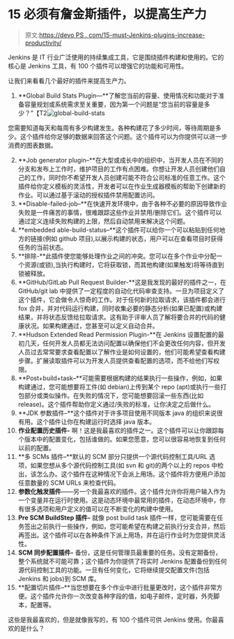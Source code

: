 # 15 必须有詹金斯插件，以提高生产力

> 原文:[https://devo PS . com/15-must-Jenkins-plugins-increase-productivity/](https://devops.com/15-must-jenkins-plugins-increase-productivity/)

Jenkins 是 IT 行业广泛使用的持续集成工具，它是围绕插件构建和使用的。它的核心是 Jenkins 工具，有 100 个插件可以增强它的功能和可用性。

让我们来看看几个最好的插件来提高生产力。

1.  **Global Build Stats Plugin—**了解您当前的容量、使用情况和功能对于准备容量规划或系统需求至关重要，因为第一个问题是“您当前的容量是多少？”【T2![global-build-stats](../Images/cb22d0701a6d2fa5b4a04968bc7bf7c0.png)

您需要知道每天和每周有多少构建发生。各种构建花了多少时间，等待周期是多少。这个插件给你足够的数据来回答这个问题。这个插件可以为你提供可以进一步消费的图表数据。

2.  **Job generator plugin–**在大型或成长中的组织中，当开发人员在不同的分支和发布上工作时，维护项目的工作有点困难。你想让开发人员创建他们自己的工作，同时你不希望开发人员创建可能不符合公司标准的任意工作。这个插件给你定义模板的灵活性，开发者可以在作业生成器模板的帮助下创建新的作业。可以通过基于滚动的授权插件禁用配置访问。
3.  **Disable-failed-job–**在快速开发环境中，由于各种不必要的原因导致作业失败是一件痛苦的事情，很难跟踪这些作业并禁用/删除它们。这个插件可以通过定义连续失败构建的上限，然后自动禁用来解决这个问题。
4.  **embedded able-build-status–**这个插件可以给你一个可以粘贴到任何地方的链接(例如 github 项目),以展示构建的状态，用户可以在查看项目时获得任务的当前状态。
5.  **排除-**此插件使您能够处理作业之间的冲突。您可以在多个作业中分配一个资源(或锁),当执行构建时，它将获取锁，而其他构建(如果触发)将等待直到锁被释放。
6.  **GitHub/GitLab Pull Request Builder-**这是我发现的最好的插件之一，在 GitHub/git lab 中提供了一定程度的自动化代码审查支持。一旦为项目定义了这个插件，它会做令人惊奇的工作。对于任何新的拉取请求，该插件都会进行 fox 合并，并对代码运行构建，同时收集必要的静态分析(如果已配置)或构建结果，并将状态反馈给拉取请求。这有助于评审人员了解将要合并的代码的健康状况。如果构建通过，您甚至可以定义自动合并。
7.  **Hudson Extended Read Permission Plugin-**在 Jenkins 设置配置的最初几天，任何开发人员都无法访问配置以确保他们不会更改任何内容，但开发人员过去常常要求查看配置以了解作业是如何设置的，他们可能希望查看构建步骤。扩展读取插件可以为开发人员提供查看配置的选项，而不给他们写权限。
8.  **Post+build+task–**可能需要根据构建的结果执行一些操作，例如，如果构建通过，您可能想要将工件(如 debian)上传到某个 repo (apt)或执行一些打包部分或类似操作。在失败的情况下，您可能想要回滚一些东西(比如 release)。这个插件帮助你定义通过/失败的标准，让你决定之后做什么。
9.  **JDK 参数插件–**这个插件对于许多项目使用不同版本 java 的组织来说很有用。这个插件让你在构建运行时选择 java 版本。
10.  **作业配置历史插件-** 啊！这是我最喜欢的插件之一。这个插件可以让你跟踪每个版本中的配置变化，包括谁做的。如果您愿意，您可以很容易地恢复到任何以前的配置。
11.  **多 SCMs 插件–**默认的 SCM 部分只提供一个源代码控制工具/URL 选项，如果您想从多个源代码控制工具(如 svn 和 git)的两个以上的 repos 中检出，该怎么办。这个插件在这种情况下会派上用场。这个插件将方便用户添加任意数量的 SCM URLs 来检查代码。
12.  **参数化触发插件**——另一个我最喜欢的插件。这个插件允许你将用户输入作为一个变量并在运行时使用。这是动态环境中最常用的插件，在动态环境中，你有很多选项和用户定义的值可以在不断变化的构建中使用。
13.  **Pre SCM BuildStep 插件-** 就像 post build task 插件一样，您可能需要在任务签出之前执行一些操作，例如，您可能希望在构建之前执行分支合并，然后再签出。这个插件可以在各种条件下派上用场，并在运行作业时为您提供灵活性。
14.  **SCM 同步配置插件-** 备份，这是任何管理员最重要的任务。没有定期备份，整个系统就不可能可靠；这个插件为你提供了将实时 Jenkins 配置备份到任何源代码控制工具的功能。一旦有任何变化，它将继续提交配置文件(包括 Jenkins 和 jobs)到 SCM 库。
15.  **配置切片插件–**当您想要在多个作业中进行批量更改时，这个插件非常方便。这个插件允许你一次改变各种字段的值，如电子邮件，定时器，外壳脚本，配置等。

这些是我最喜欢的，但是就像我写的，有 100 个插件可供 Jenkins 使用。你最喜欢的是什么？